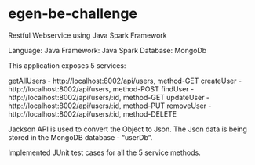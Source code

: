 # egen-be-challenge
Restful Webservice using Java Spark Framework

Language: Java
Framework: Java Spark
Database: MongoDb

This application exposes 5 services:  

getAllUsers - http://localhost:8002/api/users, method-GET
createUser - http://localhost:8002/api/users, method-POST
findUser - http://localhost:8002/api/users/:id, method-GET
updateUser - http://localhost:8002/api/users/:id, method-PUT
removeUser - http://localhost:8002/api/users/:id, method-DELETE

Jackson API is used to convert the Object to Json.
The Json data is being stored in the MongoDB database - “userDb”.

Implemented JUnit test cases for all the 5 service methods.
